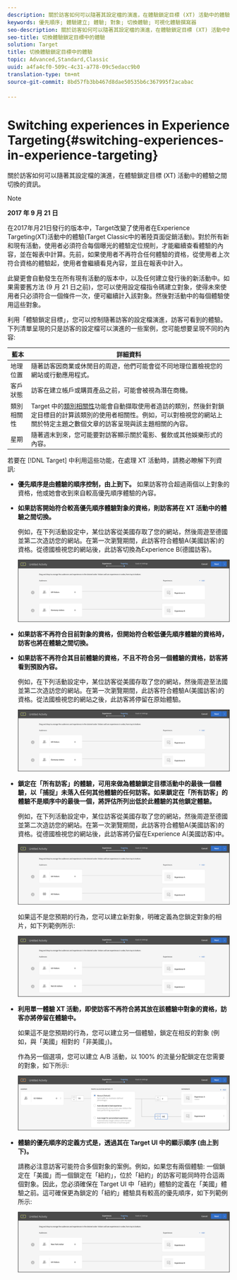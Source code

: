 ```yaml
---
description: 關於訪客如何可以隨著其設定檔的演進，在體驗鎖定目標 (XT) 活動中的體驗之間切換的資訊。
keywords: 優先順序; 體驗建立; 體驗; 對象; 切換體驗; 可視化體驗撰寫器
seo-description: 關於訪客如何可以隨著其設定檔的演進，在體驗鎖定目標 (XT) 活動中的體驗之間切換的資訊。
seo-title: 切換體驗鎖定目標中的體驗
solution: Target
title: 切換體驗鎖定目標中的體驗
topic: Advanced,Standard,Classic
uuid: a4fa4cf0-509c-4c31-a778-09c5edacc9b0
translation-type: tm+mt
source-git-commit: 8bd57fb3bb467d8dae50535b6c367995f2acabac

---
```



# Switching experiences in Experience Targeting{#switching-experiences-in-experience-targeting}

關於訪客如何可以隨著其設定檔的演進，在體驗鎖定目標 (XT) 活動中的體驗之間切換的資訊。

>[!NOTE]
>
>**2017 年 9 月 21 日**
>
>在2017年月21日發行的版本中，Target改變了使用者在Experience Targeting(XT)活動中的體驗(Target Classic中的著陸頁面促銷活動)。對於所有新和現有活動，使用者必須符合每個曝光的體驗定位規則，才能繼續查看體驗的內容，並在報表中計算。先前，如果使用者不再符合任何體驗的資格，從使用者上次符合資格的體驗起，使用者會繼續看見內容，並且在報表中計入。
>
>此變更會自動發生在所有現有活動的版本中，以及任何建立發行後的新活動中。如果需要舊方法 (9 月 21 日之前)，您可以使用設定檔指令碼建立對象，使得未來使用者只必須符合一個條件一次，便可繼續計入該對象。然後對活動中的每個體驗使用這些對象。

利用「體驗鎖定目標」，您可以控制隨著訪客的設定檔演進，訪客可看到的體驗。下列清單呈現的只是訪客的設定檔可以演進的一些案例，您可能想要呈現不同的內容:

| 藍本 | 詳細資料 |
|--- |--- |
| 地理位置 | 隨著訪客因商業或休閒目的周遊，他們可能會從不同地理位置檢視您的網站或行動應用程式。 |
| 客戶狀態 | 訪客在建立帳戶或購買產品之前，可能會被視為潛在商機。 |
| 類別相關性 | Target 中的[類別相關性](/help/c-target/c-visitor-profile/category-affinity.md)功能會自動擷取使用者造訪的類別，然後針對鎖定目標目的計算該類別的使用者相關性。例如，可以對檢視您的網站上關於特定主題之數個文章的訪客呈現與該主題相關的內容。 |
| 星期 | 隨著週末到來，您可能要對訪客顯示關於電影、餐飲或其他娛樂形式的內容。 |

若要在 [!DNL Target] 中利用這些功能，在處理 XT 活動時，請務必瞭解下列資訊:

* **優先順序是由體驗的順序控制，由上到下。** 如果訪客符合超過兩個以上對象的資格，他或她會收到來自較高優先順序體驗的內容。
* **如果訪客開始符合較高優先順序體驗對象的資格，則訪客將在 XT 活動中的體驗之間切換。**

   例如，在下列活動設定中，某位訪客從美國存取了您的網站，然後周遊至德國並第二次造訪您的網站。在第一次瀏覽期間，此訪客符合體驗A(美國訪客)的資格。從德國檢視您的網站後，此訪客切換為Experience B(德國訪客)。

   ![優先順序US&gt;德國](/help/c-activities/t-experience-target/t-xt-create/assets/xt_priority_us_germany-new.png)

* **如果訪客不再符合目前對象的資格，但開始符合較低優先順序體驗的資格時，訪客也將在體驗之間切換。**
* **如果訪客不再符合其目前體驗的資格，不且不符合另一個體驗的資格，訪客將看到預設內容。**

   例如，在下列活動設定中，某位訪客從美國存取了您的網站，然後周遊至法國並第二次造訪您的網站。在第一次瀏覽期間，此訪客符合體驗A(美國訪客)的資格。從法國檢視您的網站之後，此訪客將停留在原始體驗。

   ![優先順序US&gt;德國](/help/c-activities/t-experience-target/t-xt-create/assets/xt_priority_us_germany-new.png)

* **鎖定在「所有訪客」的體驗，可用來做為體驗鎖定目標活動中的最後一個體驗，以「捕捉」未落入任何其他體驗的任何訪客。如果鎖定在「所有訪客」的體驗不是順序中的最後一個，將評估所列出低於此體驗的其他鎖定體驗。**

   例如，在下列活動設定中，某位訪客從美國存取了您的網站，然後周遊至德國並第二次造訪您的網站。在第一次瀏覽期間，此訪客符合體驗A(美國訪客)的資格。從德國檢視您的網站後，此訪客將仍留在Experience A(美國訪客)中。

   ![優先順序US&gt;所有訪客](/help/c-activities/t-experience-target/t-xt-create/assets/xt_priority_us_all_visitors-new.png)

   如果這不是您預期的行為，您可以建立新對象，明確定義為您鎖定對象的相片，如下列範例所示:

   ![優先順序US&gt;非US](/help/c-activities/t-experience-target/t-xt-create/assets/xt_priority_us_not_us-new.png)

* **利用單一體驗 XT 活動，即使訪客不再符合將其放在該體驗中對象的資格，訪客亦將停留在體驗中。**

   如果這不是您預期的行為，您可以建立另一個體驗，鎖定在相反的對象 (例如，與「美國」相對的「非美國」)。

   作為另一個選項，您可以建立 A/B 活動，以 100% 的流量分配鎖定在您需要的對象，如下所示:

   ![優先順序一體驗](/help/c-activities/t-experience-target/t-xt-create/assets/xt_priority_one_experience-new.png)

* **體驗的優先順序的定義方式是，透過其在 Target UI 中的顯示順序 (由上到下)。**

   請務必注意訪客可能符合多個對象的案例。例如，如果您有兩個體驗: 一個鎖定在「美國」而一個鎖定在「紐約」，位於「紐約」的訪客可能同時符合這兩個對象。因此，您必須確保在 Target UI 中「紐約」體驗的定義在「美國」體驗之前。這可確保更為鎖定的「紐約」體驗具有較高的優先順序，如下列範例所示:

   ![Priority NY&gt; US](/help/c-activities/t-experience-target/t-xt-create/assets/xt_priority_ny_us-new.png)

